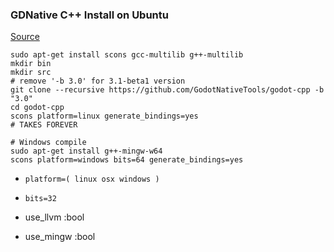 
### GDNative C++ Install on Ubuntu

[Source](https://github.com/GodotNativeTools/godot-cpp/blob/master/README.md)

```
sudo apt-get install scons gcc-multilib g++-multilib
mkdir bin
mkdir src
# remove '-b 3.0' for 3.1-beta1 version
git clone --recursive https://github.com/GodotNativeTools/godot-cpp -b "3.0"
cd godot-cpp
scons platform=linux generate_bindings=yes
# TAKES FOREVER

# Windows compile
sudo apt-get install g++-mingw-w64
scons platform=windows bits=64 generate_bindings=yes
```

* `platform=( linux osx windows )`
* `bits=32`

* use_llvm :bool
* use_mingw :bool

